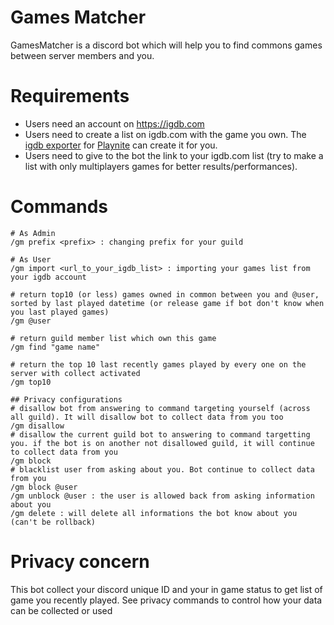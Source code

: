 # Games Matcher

GamesMatcher is a discord bot which will help you to find commons games between server members and you.

# Requirements
- Users need an account on https://igdb.com
- Users need to create a list on igdb.com with the game you own. The [igdb exporter]() for [Playnite](https://playnite.link/) can create it for you.
- Users need to give to the bot the link to your igdb.com list (try to make a list with only multiplayers games for better results/performances).

# Commands
```
# As Admin
/gm prefix <prefix> : changing prefix for your guild

# As User
/gm import <url_to_your_igdb_list> : importing your games list from your igdb account 

# return top10 (or less) games owned in common between you and @user, sorted by last played datetime (or release game if bot don't know when you last played games)
/gm @user

# return guild member list which own this game
/gm find "game name"

# return the top 10 last recently games played by every one on the server with collect activated
/gm top10

## Privacy configurations
# disallow bot from answering to command targeting yourself (across all guild). It will disallow bot to collect data from you too
/gm disallow 
# disallow the current guild bot to answering to command targetting you. if the bot is on another not disallowed guild, it will continue to collect data from you
/gm block
# blacklist user from asking about you. Bot continue to collect data from you
/gm block @user
/gm unblock @user : the user is allowed back from asking information about you
/gm delete : will delete all informations the bot know about you (can't be rollback)
```

# Privacy concern
This bot collect your discord unique ID and your in game status to get list of game you recently played.
See privacy commands to control how your data can be collected or used